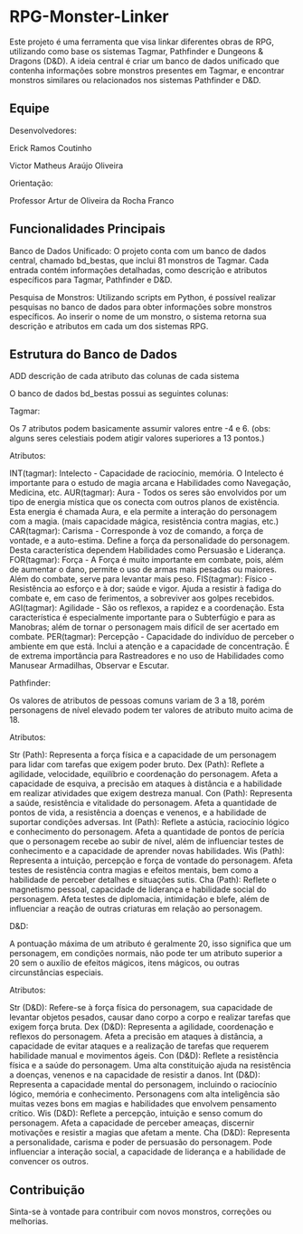 # RPG-Monster-Linker

Este projeto é uma ferramenta que visa linkar diferentes obras de RPG, utilizando como base os sistemas Tagmar, Pathfinder e Dungeons & Dragons (D&D). A ideia central é criar um banco de dados unificado que contenha informações sobre monstros presentes em Tagmar, e encontrar monstros similares ou relacionados nos sistemas Pathfinder e D&D.

## Equipe

Desenvolvedores:

Erick Ramos Coutinho

Victor Matheus Araújo Oliveira

Orientação:

Professor Artur de Oliveira da Rocha Franco

## Funcionalidades Principais

Banco de Dados Unificado: O projeto conta com um banco de dados central, chamado bd_bestas, que inclui 81 monstros de Tagmar. Cada entrada contém informações detalhadas, como descrição e atributos específicos para Tagmar, Pathfinder e D&D.

Pesquisa de Monstros: Utilizando scripts em Python, é possível realizar pesquisas no banco de dados para obter informações sobre monstros específicos. Ao inserir o nome de um monstro, o sistema retorna sua descrição e atributos em cada um dos sistemas RPG.

## Estrutura do Banco de Dados

ADD descrição de cada atributo das colunas de cada sistema

O banco de dados bd_bestas possui as seguintes colunas:

Tagmar: 

Os 7 atributos podem basicamente assumir valores entre -4 e 6. (obs: alguns seres celestiais podem atigir valores superiores a 13 pontos.)

Atributos:

INT(tagmar): Intelecto - Capacidade de raciocínio, memória. O Intelecto é importante para o estudo de magia arcana e Habilidades como Navegação, Medicina, etc.
AUR(tagmar): Aura - Todos os seres são envolvidos por um tipo de energia mística que os conecta com outros planos de existência. Esta energia é chamada Aura, e ela permite a interação do personagem com a magia. (mais capacidade mágica, resistência contra magias, etc.)
CAR(tagmar): Carisma - Corresponde à voz de comando, a força de vontade, e a auto-estima. Define a força da personalidade do personagem. Desta característica dependem Habilidades como Persuasão e Liderança.
FOR(tagmar): Força - A Força é muito importante em combate, pois, além de aumentar o dano, permite o uso de armas mais pesadas ou maiores. Além do combate, serve para levantar mais peso.
FIS(tagmar): Físico - Resistência ao esforço e à dor; saúde e vigor. Ajuda a resistir à fadiga do combate e, em caso de ferimentos, a sobreviver aos golpes recebidos.
AGI(tagmar): Agilidade - São os reflexos, a rapidez e a coordenação. Esta característica é especialmente importante para o Subterfúgio e para as Manobras; além de tornar o personagem mais difícil de ser acertado em combate.
PER(tagmar): Percepção - Capacidade do indivíduo de perceber o ambiente em que está. Inclui a atenção e a capacidade de concentração. É de extrema importância para Rastreadores e no uso de Habilidades como Manusear Armadilhas, Observar e Escutar.

Pathfinder: 

Os valores de atributos de pessoas comuns variam de 3 a 18, porém personagens de nível elevado podem ter valores de atributo muito acima de 18.

Atributos:

Str (Path):  Representa a força física e a capacidade de um personagem para lidar com tarefas que exigem poder bruto.
Dex (Path):  Reflete a agilidade, velocidade, equilíbrio e coordenação do personagem. Afeta a capacidade de esquiva, a precisão em ataques à distância e a habilidade em realizar atividades que exigem destreza manual.
Con (Path):  Representa a saúde, resistência e vitalidade do personagem. Afeta a quantidade de pontos de vida, a resistência a doenças e venenos, e a habilidade de suportar condições adversas.
Int (Path): Reflete a astúcia, raciocínio lógico e conhecimento do personagem. Afeta a quantidade de pontos de perícia que o personagem recebe ao subir de nível, além de influenciar testes de conhecimento e a capacidade de aprender novas habilidades.
Wis (Path):  Representa a intuição, percepção e força de vontade do personagem. Afeta testes de resistência contra magias e efeitos mentais, bem como a habilidade de perceber detalhes e situações sutis.
Cha (Path):  Reflete o magnetismo pessoal, capacidade de liderança e habilidade social do personagem. Afeta testes de diplomacia, intimidação e blefe, além de influenciar a reação de outras criaturas em relação ao personagem.

D&D: 

A pontuação máxima de um atributo é geralmente 20, isso significa que um personagem, em condições normais, não pode ter um atributo superior a 20 sem o auxílio de efeitos mágicos, itens mágicos, ou outras circunstâncias especiais.

Atributos:

Str (D&D): Refere-se à força física do personagem, sua capacidade de levantar objetos pesados, causar dano corpo a corpo e realizar tarefas que exigem força bruta.
Dex (D&D): Representa a agilidade, coordenação e reflexos do personagem. Afeta a precisão em ataques à distância, a capacidade de evitar ataques e a realização de tarefas que requerem habilidade manual e movimentos ágeis.
Con (D&D): Reflete a resistência física e a saúde do personagem. Uma alta constituição ajuda na resistência a doenças, venenos e na capacidade de resistir a danos.
Int (D&D): Representa a capacidade mental do personagem, incluindo o raciocínio lógico, memória e conhecimento. Personagens com alta inteligência são muitas vezes bons em magias e habilidades que envolvem pensamento crítico.
Wis (D&D): Reflete a percepção, intuição e senso comum do personagem. Afeta a capacidade de perceber ameaças, discernir motivações e resistir a magias que afetam a mente.
Cha (D&D): Representa a personalidade, carisma e poder de persuasão do personagem. Pode influenciar a interação social, a capacidade de liderança e a habilidade de convencer os outros.

## Contribuição

Sinta-se à vontade para contribuir com novos monstros, correções ou melhorias.

